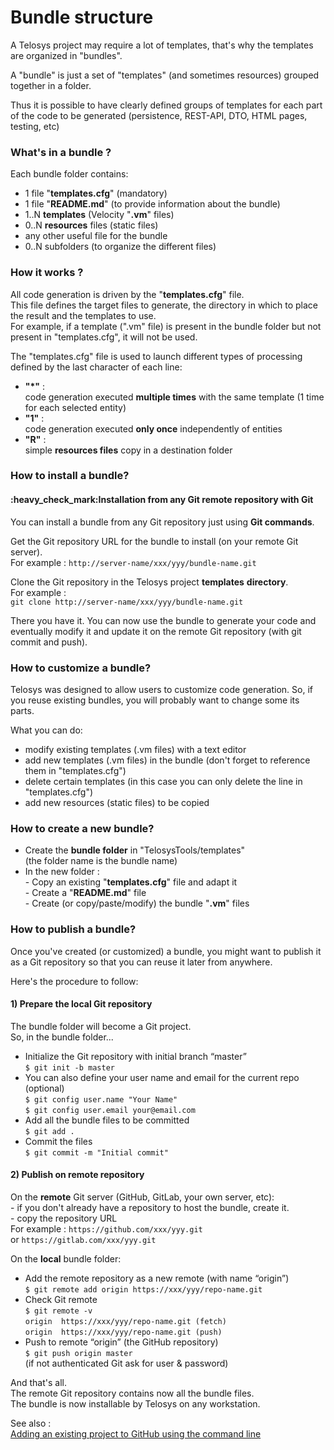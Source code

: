 # Bundle structure

A Telosys project may require a lot of templates, that's why the templates are organized in "bundles".

A "bundle" is just a set of "templates" (and sometimes resources) grouped together in a folder.

Thus it is possible to have clearly defined groups of templates for each part of the code to be generated (persistence, REST-API, DTO, HTML pages, testing, etc)

### What's in a bundle ?

Each bundle folder contains:

* 1 file "**templates.cfg**" (mandatory)
* 1 file "**README.md**" (to provide information about the bundle)
* 1..N **templates** (Velocity "**.vm**" files)
* 0..N **resources** files (static files)
* any other useful file for the bundle
* 0..N subfolders (to organize the different files)

### How it works ?

All code generation is driven by the "**templates.cfg**" file.\
This file defines the target files to generate, the directory in which to place the result and the templates to use.\
For example, if a template (".vm" file) is present in the bundle folder but not present in "templates.cfg", it will not be used.

The "templates.cfg" file is used to launch different types of processing defined by the last character of each line:

* **"\*"** : \
  code generation executed **multiple times** with the same template (1 time for each selected entity)
* **"1"** : \
  code generation executed **only once** independently of entities&#x20;
* **"R"** : \
  simple **resources files** copy in a destination folder&#x20;

### How to install a bundle?





#### :heavy\_check\_mark:Installation from any Git remote repository with Git&#x20;

You can install a bundle from any Git repository just using **Git commands**.

Get the Git repository URL for the bundle to install (on your remote Git server).\
For example : `http://server-name/xxx/yyy/bundle-name.git`&#x20;

Clone the Git repository in the Telosys project **templates** **directory**.\
For example : \
`git clone http://server-name/xxx/yyy/bundle-name.git`&#x20;

There you have it. You can now use the bundle to generate your code and eventually modify it and update it on the remote Git repository (with git commit and push).

### How to customize a bundle?

Telosys was designed to allow users to customize code generation. So, if you reuse existing bundles, you will probably want to change some its parts.

What you can do:

* modify existing templates (.vm files) with a text editor
* add new templates (.vm files) in the bundle (don't forget to reference them in "templates.cfg")
* delete certain templates (in this case you can only delete the line in "templates.cfg")
* add new resources (static files) to be copied&#x20;

### How to create a new bundle?

* Create the **bundle folder** in "TelosysTools/templates"\
  (the folder name is the bundle name)
* In the new folder :\
  \- Copy an existing "**templates.cfg**" file and adapt it\
  \- Create a "**README.md**" file \
  \- Create (or copy/paste/modify) the bundle "**.vm**" files&#x20;

### How to publish a bundle?

Once you've created (or customized) a bundle, you might want to publish it as a Git repository so that you can reuse it later from anywhere.

Here's the procedure to follow:

#### 1) Prepare the local Git repository&#x20;

The bundle folder will become a Git project.\
So, in the bundle folder...&#x20;

* Initialize the Git repository with initial branch “master” \
  `$ git init -b master`
* You can also define your user name and email for the current repo (optional)\
  `$ git config user.name "Your Name"` \
  `$ git config user.email your@email.com`
* Add all the bundle files to be committed \
  `$ git add .`
* Commit the files \
  `$ git commit -m "Initial commit"`

#### 2) Publish on remote repository&#x20;

On the **remote** Git server (GitHub, GitLab, your own server, etc):\
\- if you don't already have a repository to host the bundle, create it.\
\- copy the repository URL\
For example : `https://github.com/xxx/yyy.git`  \
or `https://gitlab.com/xxx/yyy.git`&#x20;

On the **local** bundle folder:

* Add the remote repository as a new remote (with name “origin”)\
  `$ git remote add origin https://xxx/yyy/repo-name.git`
* Check Git remote\
  `$ git remote -v`\
  `origin  https://xxx/yyy/repo-name.git (fetch)`\
  `origin  https://xxx/yyy/repo-name.git (push)`
* Push to remote “origin” (the GitHub repository) \
  `$ git push origin master`\
  (if not authenticated Git ask for user & password)

And that's all. \
The remote Git repository contains now all the bundle files. \
The bundle is now installable by Telosys on any workstation.

See also :\
[Adding an existing project to GitHub using the command line](https://docs.github.com/en/github/importing-your-projects-to-github/importing-source-code-to-github/adding-an-existing-project-to-github-using-the-command-line)
